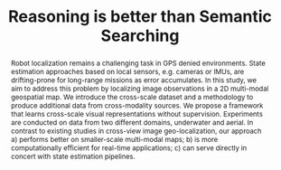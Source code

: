 ---
id:             2023-bestllmnav
title:          "Reasoning is better than Semantic Searching"
authors:
    - Me
    - Ybisk
    - MJR
    -
venue:          RA-L + ICRA, 2023.
year:           "2023-07"
thumbnail:      assets/publications/2023-bestllmnav/croscarep.png
links:
    paper:      https://arxiv.org/abs/2109.04087
    code:       https://github.com/tyz1030/CroScaleRep
    bibtex:     assets/publications/2022-croscarep/ref.txt

layout: project
short_title: Learning Cross-Scale Visual Representations for Geo-Localization
abstract: "Robot localization remains a challenging task in GPS denied environments. State estimation approaches based on local sensors, e.g. cameras or IMUs, are drifting-prone for long-range missions as error accumulates. In this study, we aim to address this problem by localizing image observations in a 2D multi-modal geospatial map. We introduce the cross-scale dataset and a methodology to produce additional data from cross-modality sources. We propose a framework that learns cross-scale visual representations without supervision. Experiments are conducted on data from two different domains, underwater and aerial. In contrast to existing studies in cross-view image geo-localization, our approach a) performs better on smaller-scale multi-modal maps; b) is more computationally efficient for real-time applications; c) can serve directly in concert with state estimation pipelines."
---